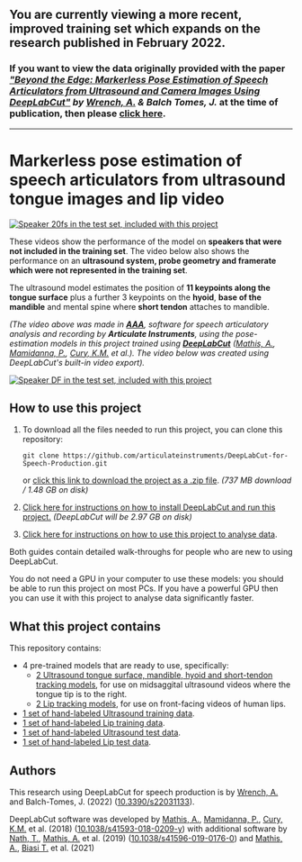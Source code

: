 ## **You are currently viewing a more recent, improved training set** which expands on the research published in February 2022.
### If you want to view the data originally provided with the paper _["Beyond the Edge: Markerless Pose Estimation of Speech Articulators from Ultrasound and Camera Images Using DeepLabCut"](https://www.mdpi.com/1424-8220/22/3/1133) by [Wrench, A.](https://scholar.google.com/citations?user=HQkwGZEAAAAJ) & Balch Tomes, J._ at the time of publication, then please [click here](https://github.com/articulateinstruments/DeepLabCut-for-Speech-Production).
---
# Markerless pose estimation of speech articulators from ultrasound tongue images and lip video
[![Speaker 20fs in the test set, included with this project](Installation_Instructions/Other_Files/Demo/demo.gif)](Installation_Instructions/Other_Files/Demo/demo.mp4?raw=true)

These videos show the performance of the model on **speakers that were not included in the training set**. The video below also shows the performance on an **ultrasound system, probe geometry and framerate which were not represented in the training set**.

The ultrasound model estimates the position of **11 keypoints along the tongue surface** plus a further 3 keypoints on the **hyoid**, **base of the mandible** and mental spine where **short tendon** attaches to mandible.

_(The video above was made in [**AAA**](http://www.articulateinstruments.com/downloads/), software for speech articulatory analysis and recording by **Articulate Instruments**, using the pose-estimation models in this project trained using [**DeepLabCut**](https://github.com/DeepLabCut/DeepLabCut/) ([Mathis, A.](https://scholar.google.co.uk/citations?user=Y1xCzE0AAAAJ), [Mamidanna, P.](https://scholar.google.co.uk/citations?user=5x1hXY8AAAAJ), [Cury, K.M.](https://scholar.google.co.uk/citations?user=KpSNbF4AAAAJ) et al.). The video below was created using DeepLabCut's built-in video export)._

[![Speaker DF in the test set, included with this project](Installation_Instructions/Other_Files/Demo/demo2.gif)](Installation_Instructions/Other_Files/Demo/demo2.mp4?raw=true)


How to use this project
-----------------------
1. To download all the files needed to run this project, you can clone this repository:

    `git clone https://github.com/articulateinstruments/DeepLabCut-for-Speech-Production.git`

    or [click this link to download the project as a .zip file](https://github.com/articulateinstruments/DeepLabCut-for-Speech-Production/archive/refs/heads/main.zip).
    _(737 MB download / 1.48 GB on disk)_

2. [Click here for instructions on how to install DeepLabCut and run this project.](Installation_Instructions) _(DeepLabCut will be 2.97 GB on disk)_
3. [Click here for instructions on how to use this project to analyse data](INSTRUCTIONS.md).

Both guides contain detailed walk-throughs for people who are new to using DeepLabCut.

You do not need a GPU in your computer to use these models: you should be able to run this project on most PCs. If you have a powerful GPU then you can use it with this project to analyse data significantly faster.


What this project contains
--------------------------
This repository contains:
- 4 pre-trained models that are ready to use, specifically:
    - [2 Ultrasound tongue surface, mandible, hyoid and short-tendon tracking models](Ultrasound/dlc-models/iteration-0), for use on midsaggital ultrasound videos where the tongue tip is to the right.
    - [2 Lip tracking models](Lips/dlc-models/iteration-0), for use on front-facing videos of human lips.
- [1 set of hand-labeled Ultrasound training data](Ultrasound/labeled-data).
- [1 set of hand-labeled Lip training data](Lips/labeled-data).
- [1 set of hand-labeled Ultrasound test data](Ultrasound/labeled-data/UTI_Test_Set_COMBINED_ALL).
- [1 set of hand-labeled Lip test data](Lips/labeled-data/LipTest_COMBINED_TEST).


Authors
-------
This research using DeepLabCut for speech production is by [Wrench, A.](https://scholar.google.com/citations?user=HQkwGZEAAAAJ) and Balch-Tomes, J. (2022) ([10.3390/s22031133](https://www.mdpi.com/1424-8220/22/3/1133)).

DeepLabCut software was developed by [Mathis, A.](https://scholar.google.co.uk/citations?user=Y1xCzE0AAAAJ), [Mamidanna, P.](https://scholar.google.co.uk/citations?user=5x1hXY8AAAAJ), [Cury, K.M.](https://scholar.google.co.uk/citations?user=KpSNbF4AAAAJ) et al. (2018) ([10.1038/s41593-018-0209-y](https://www.nature.com/articles/s41593-018-0209-y)) with additional software by [Nath, T.](https://scholar.google.co.uk/citations?user=KXmpTjwAAAAJ), [Mathis, A.](https://scholar.google.co.uk/citations?user=Y1xCzE0AAAAJ) et al. (2019) ([10.1038/s41596-019-0176-0](https://www.nature.com/articles/s41596-019-0176-0)) and [Mathis, A.](https://scholar.google.co.uk/citations?user=Y1xCzE0AAAAJ), [Biasi T.](https://www.researchgate.net/profile/Thomas-Biasi) et al. (2021)

